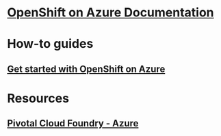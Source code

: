 # [OpenShift on Azure Documentation](index.md)
# How-to guides
## [Get started with OpenShift on Azure](/azure/articles/openshift/openshift-get-started)
# Resources
## [Pivotal Cloud Foundry - Azure](https://pivotal.io/partners/microsoft)
